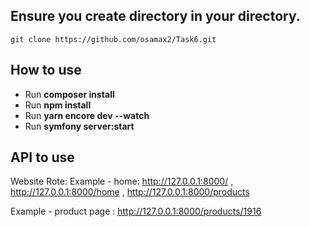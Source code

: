 Ensure you create directory in your directory.
------------

`git clone https://github.com/osamax2/Task6.git`

How to use
------------

- Run __composer install__
- Run __npm install__
- Run __yarn encore dev --watch__
- Run __symfony server:start__

API to use
------------
Website Rote:
Example - home: http://127.0.0.1:8000/ ,
http://127.0.0.1:8000/home ,
http://127.0.0.1:8000/products

Example - product page : http://127.0.0.1:8000/products/1916
